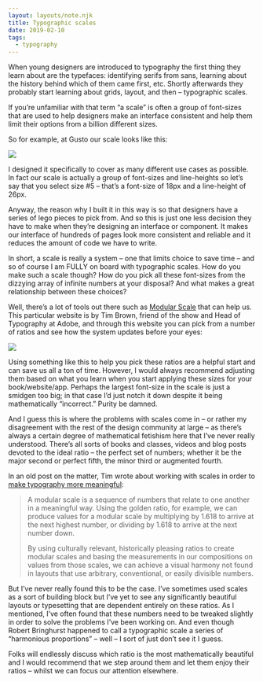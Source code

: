 ```yaml
---
layout: layouts/note.njk
title: Typographic scales
date: 2019-02-10
tags:
  - typography
---
```


When young designers are introduced to typography the first thing they learn about are the typefaces: identifying serifs from sans, learning about the history behind which of them came first, etc. Shortly afterwards they probably start learning about grids, layout, and then – typographic scales.

If you’re unfamiliar with that term “a scale” is often a group of font-sizes that are used to help designers make an interface consistent and help them limit their options from a billion different sizes.

So for example, at Gusto our scale looks like this:

![](https://buttondown.s3.us-west-2.amazonaws.com/images/0c269c26-39a7-4c37-ae2d-67806cdab425.jpg)

I designed it specifically to cover as many different use cases as possible. In fact our scale is actually a group of font-sizes and line-heights so let’s say that you select size #5 – that’s a font-size of 18px and a line-height of 26px.

Anyway, the reason why I built it in this way is so that designers have a series of lego pieces to pick from. And so this is just one less decision they have to make when they’re designing an interface or component. It makes our interface of hundreds of pages look more consistent and reliable and it reduces the amount of code we have to write.

In short, a scale is really a system – one that limits choice to save time – and so of course I am FULLY on board with typographic scales. How do you make such a scale though? How do you pick all these font-sizes from the dizzying array of infinite numbers at your disposal? And what makes a great relationship between these choices?

Well, there’s a lot of tools out there such as [Modular Scale](https://www.modularscale.com/) that can help us. This particular website is by Tim Brown, friend of the show and Head of Typography at Adobe, and through this website you can pick from a number of ratios and see how the system updates before your eyes:

![](https://buttondown.s3.us-west-2.amazonaws.com/images/df1b1bbe-7e94-41ef-9176-f6da44a787a9.gif)

Using something like this to help you pick these ratios are a helpful start and can save us all a ton of time. However, I would always recommend adjusting them based on what you learn when you start applying these sizes for your book/website/app. Perhaps the largest font-size in the scale is just a smidgen too big; in that case I’d just notch it down despite it being mathematically “incorrect.” Purity be damned.

And I guess this is where the problems with scales come in – or rather my disagreement with the rest of the design community at large – as there’s always a certain degree of mathematical fetishism here that I’ve never really understood. There’s all sorts of books and classes, videos and blog posts devoted to the ideal ratio – the perfect set of numbers; whether it be the major second or perfect fifth, the minor third or augmented fourth.

In an old post on the matter, Tim wrote about working with scales in order to [make typography more meaningful](https://alistapart.com/article/more-meaningful-typography):

> A modular scale is a sequence of numbers that relate to one another in a meaningful way. Using the golden ratio, for example, we can produce values for a modular scale by multiplying by 1.618 to arrive at the next highest number, or dividing by 1.618 to arrive at the next number down.
>
> By using culturally relevant, historically pleasing ratios to create modular scales and basing the measurements in our compositions on values from those scales, we can achieve a visual harmony not found in layouts that use arbitrary, conventional, or easily divisible numbers.

But I’ve never really found this to be the case. I’ve sometimes used scales as a sort of building block but I’ve yet to see any significantly beautiful layouts or typesetting that are dependent entirely on these ratios. As I mentioned, I’ve often found that these numbers need to be tweaked slightly in order to solve the problems I’ve been working on. And even though Robert Bringhurst happened to call a typographic scale a series of “harmonious proportions” – well – I sort of just don’t see it I guess.

Folks will endlessly discuss which ratio is the most mathematically beautiful and I would recommend that we step around them and let them enjoy their ratios – whilst we can focus our attention elsewhere.
